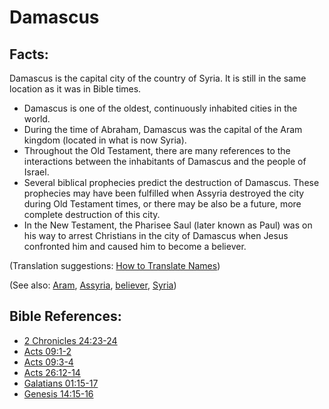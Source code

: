 # Damascus #

## Facts: ##

Damascus is the capital city of the country of Syria. It is still in the same location as it was in Bible times.

* Damascus is one of the oldest, continuously inhabited cities in the world.
* During the time of Abraham, Damascus was the capital of the Aram kingdom (located in what is now Syria).
* Throughout the Old Testament, there are many references to the interactions between the inhabitants of Damascus and the people of Israel.
* Several biblical prophecies predict the destruction of Damascus. These prophecies may have been fulfilled when Assyria destroyed the city during Old Testament times, or there may be also be a future, more complete destruction of this city.
* In the New Testament, the Pharisee Saul (later known as Paul) was on his way to arrest Christians in the city of Damascus when Jesus confronted him and caused him to become a believer.

(Translation suggestions: [How to Translate Names](en/ta-vol1/translate/man/translate-names))

(See also: [Aram](../other/aram.md), [Assyria](../other/assyria.md), [believer](../kt/believer.md), [Syria](../other/syria.md))

## Bible References: ##

* [2 Chronicles 24:23-24](en/tn/2ch/help/24/23)
* [Acts 09:1-2](en/tn/act/help/09/01)
* [Acts 09:3-4](en/tn/act/help/09/03)
* [Acts 26:12-14](en/tn/act/help/26/12)
* [Galatians 01:15-17](en/tn/gal/help/01/15)
* [Genesis 14:15-16](en/tn/gen/help/14/15)